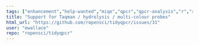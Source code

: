 ```yaml
---
tags: ["enhancement","help-wanted","miqe","qpcr","qpcr-analysis","r","r-package","rstats","tidyverse"]
title: "Support for Taqman / hydrolysis / multi-colour probes"
html_url: "https://github.com/ropensci/tidyqpcr/issues/31"
user: "ewallace"
repo: "ropensci/tidyqpcr"
---
```


